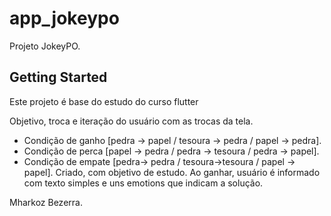 # app_jokeypo

Projeto JokeyPO.

## Getting Started

Este projeto é base do estudo do curso flutter

Objetivo, troca e iteração do usuário com as trocas da tela.
   * Condição de ganho [pedra -> papel / tesoura -> pedra / papel -> pedra].
   * Condição de perca [papel -> pedra / pedra -> tesoura / pedra -> papel].
   * Condição de empate [pedra-> pedra / tesoura->tesoura / papel -> papel].
Criado, com objetivo de estudo.
Ao ganhar, usuário é informado com texto simples e uns emotions que indicam a solução.

Mharkoz Bezerra.
